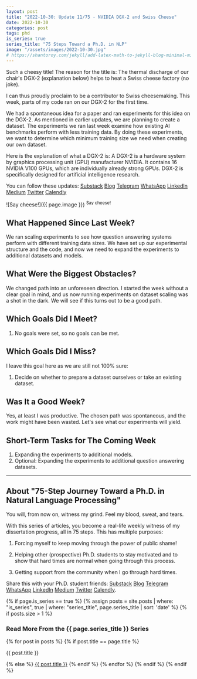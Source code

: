 ```yaml
---
layout: post
title: "2022-10-30: Update 11/75 - NVIDIA DGX-2 and Swiss Cheese"
date: 2022-10-30
categories: post
tags: phd
is_series: true
series_title: "75 Steps Toward a Ph.D. in NLP"
image: "/assets/images/2022-10-30.jpg"
# https://shantoroy.com/jekyll/add-latex-math-to-jekyll-blog-minimal-mistakes/
---
```

<script type="text/javascript" async
    src="https://cdnjs.cloudflare.com/ajax/libs/mathjax/2.7.6/MathJax.js?config=TeX-MML-AM_CHTML">
</script>

<script type="text/x-mathjax-config">
    MathJax.Hub.Config({
        extensions: ["tex2jax.js"],
        jax: ["input/TeX", "output/HTML-CSS"],
        tex2jax: {
        inlineMath: [ ['$','$'], ["\\(","\\)"] ],
        displayMath: [ ['$$','$$'], ["\\[","\\]"] ],
        processEscapes: true
        },
        "HTML-CSS": { availableFonts: ["TeX"] }
    });
</script>

Such a cheesy title! The reason for the title is: The thermal discharge of our chair's DGX-2 (explanation below) helps to heat a Swiss cheese factory (no joke).

I can thus proudly proclaim to be a contributor to Swiss cheesemaking. This week, parts of my code ran on our DGX-2 for the first time.

We had a spontaneous idea for a paper and ran experiments for this idea on the DGX-2. As mentioned in earlier updates, we are planning to create a dataset. The experiments we ran last week examine how existing AI benchmarks perform with less training data. By doing these experiments, we want to determine which minimum training size we need when creating our own dataset.

Here is the explanation of what a DGX-2 is: A DGX-2 is a hardware system by graphics processing unit (GPU) manufacturer NVIDIA. It contains 16 NVIDIA V100 GPUs, which are individually already strong GPUs. DGX-2 is specifically designed for artificial intelligence research.

You can follow these updates: [Substack](https://nlpjourney.substack.com/) [Blog](https://janspoerer.github.io/phdstudies/) [Telegram](https://t.me/+gmkAaVlKPh4xZTky) [WhatsApp](https://chat.whatsapp.com/F6901LMMJWIGlxrahkgBcq) [LinkedIn](https://www.linkedin.com/in/janspoerer/) [Medium](https://medium.com/@janspoerer/about) [Twitter](https://twitter.com/JanSpoerer) [Calendly](https://calendly.com/janspoerer/60m-private)

![Say cheese!]({{ page.image }})
<sup>Say cheese!</sup>

## What Happened Since Last Week?

We ran scaling experiments to see how question answering systems perform with different training data sizes. We have set up our experimental structure and the code, and now we need to expand the experiments to additional datasets and models.

## What Were the Biggest Obstacles?

We changed path into an unforeseen direction. I started the week without a clear goal in mind, and us now running experiments on dataset scaling was a shot in the dark. We will see if this turns out to be a good path.

## Which Goals Did I Meet?

<ol>
  <li>No goals were set, so no goals can be met.</li>
</ol>

## Which Goals Did I Miss?

I leave this goal here as we are still not 100% sure:

<ol>
  <li>Decide on whether to prepare a dataset ourselves or take an existing dataset.</li>
</ol>

## Was It a Good Week?

Yes, at least I was productive. The chosen path was spontaneous, and the work might have been wasted. Let's see what our experiments will yield.

## Short-Term Tasks for The Coming Week

<ol>
  <li>Expanding the experiments to additional models.
  </li>
  <li>Optional: Expanding the experiments to additional question answering datasets.
  </li>
</ol>

____________________________________

## About "75-Step Journey Toward a Ph.D. in Natural Language Processing"

You will, from now on, witness my grind. Feel my blood, sweat, and tears.

With this series of articles, you become a real-life weekly witness of my dissertation progress, all in 75 steps. This has multiple purposes:

1) Forcing myself to keep moving through the power of public shame!

2) Helping other (prospective) Ph.D. students to stay motivated and to show that hard times are normal when going through this process.

3) Getting support from the community when I go through hard times.

Share this with your Ph.D. student friends: [Substack](https://nlpjourney.substack.com/) [Blog](https://janspoerer.github.io/phdstudies/) [Telegram](https://t.me/+gmkAaVlKPh4xZTky) [WhatsApp](https://chat.whatsapp.com/F6901LMMJWIGlxrahkgBcq) [LinkedIn](https://www.linkedin.com/in/janspoerer/) [Medium](https://medium.com/@janspoerer/about) [Twitter](https://twitter.com/JanSpoerer) [Calendly](https://calendly.com/janspoerer/60m-private).

{% if page.is_series == true %}
    {% assign posts = site.posts | where: "is_series", true | where: "series_title", page.series_title | sort: 'date' %}
    {% if posts.size > 1 %}

<h3 class="text-success p-3 pb-0">Read More From the {{ page.series_title }} Series</h3>
        {% for post in posts %}
                {% if post.title == page.title %}
<p class="nav-link bullet-pointer mb-0">{{ post.title }}</p>
                {% else %}
<a class="nav-link bullet-hash" href="{{ post.url }}">{{ post.title }}</a>
                {% endif %}
        {% endfor %}
    {% endif %}
{% endif %}
